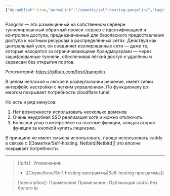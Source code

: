 ```yaml
---
{"dg-publish":true,"permalink":"/zametki/self-hosting-pangolin/","tags":[""],"created":"2025-05-18 00:31","updated":"2025-06-10T02:18:05+03:00"}
---
```


Pangolin — это размещённый на собственном сервере туннелированный обратный прокси-сервер с идентификацией и контролем доступа, предназначенный для безопасного предоставления доступа к частным ресурсам в распределённых сетях. Действуя как центральный узел, он соединяет изолированные сети — даже те, которые находятся за ограничивающими брандмауэрами — через зашифрованные туннели, обеспечивая лёгкий доступ к удалённым сервисам без открытия портов.

Репозиторий: https://github.com/fosrl/pangolin

В целом неплохое и легкое в развертывании решение, имеет гибки интерфейс настройки с легким управлением. По функционалу во многом покрывает потребности cloudflare tunel. 

Но есть и ряд минусов:
1. Нет возможности использовать несколько доменов
2. Очень неудобная SSO реализация хотя и можно отключить
3. Большой упор в интерфейсе на платные функции, каждая вторая функция за кнопкой купить лицензию.

В принципе не имеет смысла использовать, проще использовать caddy в связке с [[Заметки/Self-hosting. Netbird\|Netbird]] это вполне покрывает потребности.

---
> [!urls]- Упоминания:
> - [[Служебное/Self-hosting программы\|Self-hosting программы]]
 
> [!description]- Примечание
> Примечание:: Публикация сайта без белого ip
